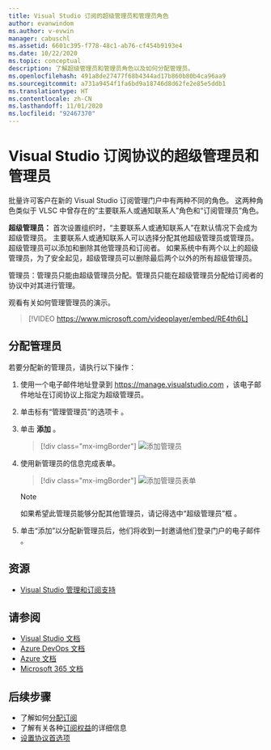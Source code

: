 ```yaml
---
title: Visual Studio 订阅的超级管理员和管理员角色
author: evanwindom
ms.author: v-evwin
manager: cabuschl
ms.assetid: 6601c395-f778-48c1-ab76-cf454b9193e4
ms.date: 10/22/2020
ms.topic: conceptual
description: 了解超级管理员和管理员角色以及如何分配管理员。
ms.openlocfilehash: 491a8de27477f68b4344ad17b860b80b4ca96aa9
ms.sourcegitcommit: a731a9454f1fa6bd9a18746d8d62fe2e85e5ddb1
ms.translationtype: HT
ms.contentlocale: zh-CN
ms.lasthandoff: 11/01/2020
ms.locfileid: "92467370"
---
```

# <a name="super-admins-and-admins-for-visual-studio-subscription-agreements"></a>Visual Studio 订阅协议的超级管理员和管理员

批量许可客户在新的 Visual Studio 订阅管理门户中有两种不同的角色。 这两种角色类似于 VLSC 中曾存在的“主要联系人或通知联系人”角色和“订阅管理员”角色。

**超级管理员：** 首次设置组织时，“主要联系人或通知联系人”在默认情况下会成为超级管理员。 主要联系人或通知联系人可以选择分配其他超级管理员或管理员。 超级管理员可以添加和删除其他管理员和订阅者。 如果系统中有两个以上的超级管理员，为了安全起见，超级管理员可以删除最后两个以外的所有超级管理员。

管理员：管理员只能由超级管理员分配。管理员只能在超级管理员分配给订阅者的协议中对其进行管理。

观看有关如何管理管理员的演示。 
> [!VIDEO https://www.microsoft.com/videoplayer/embed/RE4th6L]

## <a name="assigning-admins"></a>分配管理员
若要分配新的管理员，请执行以下操作：
1. 使用一个电子邮件地址登录到 https://manage.visualstudio.com ，该电子邮件地址在订阅协议上指定为超级管理员。
2. 单击标有“管理管理员”的选项卡  。
3. 单击 **添加** 。
   > [!div class="mx-imgBorder"]
   > ![添加管理员](_img/admin-roles/add-admins.png "单击“管理管理员”边栏选项卡，然后单击“添加”以分配新管理员。")
4. 使用新管理员的信息完成表单。  
   > [!div class="mx-imgBorder"]
   > ![添加管理员表单](_img/admin-roles/add-form.png "输入新管理员的登录信息，并选择是否将其设置为超级管理员。然后单击“添加”。")

   > [!NOTE]
   > 如果希望此管理员能够分配其他管理员，请记得选中“超级管理员”框  。

5. 单击“添加”以分配新管理员后，他们将收到一封邀请他们登录门户的电子邮件  。  

## <a name="resources"></a>资源
- [Visual Studio 管理和订阅支持](https://visualstudio.microsoft.com/support/support-overview-vs)

## <a name="see-also"></a>请参阅
- [Visual Studio 文档](/visualstudio/)
- [Azure DevOps 文档](/azure/devops/)
- [Azure 文档](/azure/)
- [Microsoft 365 文档](/microsoft-365/)


## <a name="next-steps"></a>后续步骤
- 了解如何[分配订阅](assign-license.md)
- 了解有关各种[订阅权益](https://visualstudio.microsoft.com/vs/benefits/)的详细信息
- [设置协议首选项](admin-prefs.md)